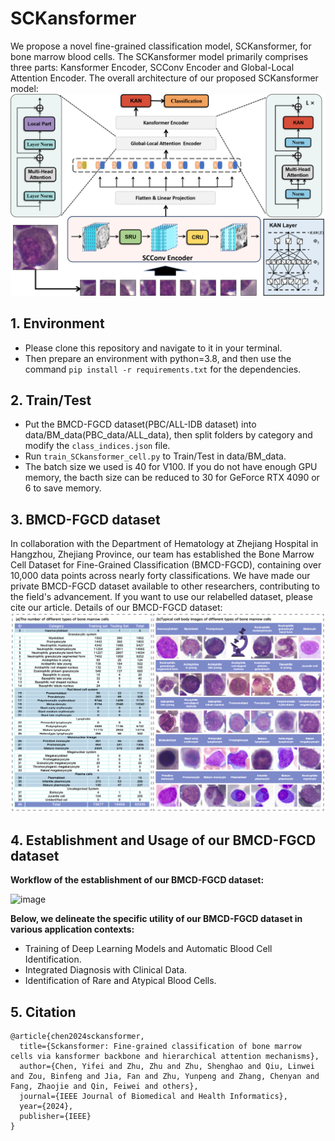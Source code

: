 # SCKansformer

We propose a novel fine-grained classification model, SCKansformer, for bone marrow blood cells. The SCKansformer model primarily comprises three parts: Kansformer Encoder, SCConv Encoder and Global-Local Attention Encoder. The overall architecture of our proposed SCKansformer model: 
![image](img/OverallFramework.png)

## 1. Environment

- Please clone this repository and navigate to it in your terminal.
- Then prepare an environment with python=3.8, and then use the command `pip install -r requirements.txt` for the dependencies.

## 2. Train/Test

- Put the BMCD-FGCD dataset(PBC/ALL-IDB dataset) into data/BM_data(PBC_data/ALL_data), then split folders by category and modify the `class_indices.json` file.
- Run `train_SCkansformer_cell.py` to Train/Test in data/BM_data.
- The batch size we used is 40 for V100. If you do not have enough GPU memory, the bacth size can be reduced to 30 for GeForce RTX 4090 or 6 to save memory.

## 3. BMCD-FGCD dataset

In collaboration with the Department of Hematology at Zhejiang Hospital in Hangzhou, Zhejiang Province, our team has established the Bone Marrow Cell Dataset for Fine-Grained Classification (BMCD-FGCD),
containing over 10,000 data points across nearly forty classifications. We have made our private BMCD-FGCD dataset available to other researchers, contributing to the field's advancement.
If you want to use our relabelled dataset, please cite our article.
Details of our BMCD-FGCD dataset:
![image](img/Detail.png)

## 4. Establishment and Usage of our BMCD-FGCD dataset

**Workflow of the establishment of our BMCD-FGCD dataset:**

![image](img/Process.png)

**Below, we delineate the specific utility of our BMCD-FGCD dataset in various application contexts:**

- Training of Deep Learning Models and Automatic Blood Cell Identification.
- Integrated Diagnosis with Clinical Data.
- Identification of Rare and Atypical Blood Cells.

## 5. Citation

```
@article{chen2024sckansformer,
  title={Sckansformer: Fine-grained classification of bone marrow cells via kansformer backbone and hierarchical attention mechanisms},
  author={Chen, Yifei and Zhu, Zhu and Zhu, Shenghao and Qiu, Linwei and Zou, Binfeng and Jia, Fan and Zhu, Yunpeng and Zhang, Chenyan and Fang, Zhaojie and Qin, Feiwei and others},
  journal={IEEE Journal of Biomedical and Health Informatics},
  year={2024},
  publisher={IEEE}
}
```
